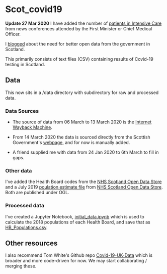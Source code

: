 # Scot_covid19
__Update 27 Mar 2020__ I have added the number of [patients in Intensive Care](data/processed/intensive_case.csv) from news conferences attended by the First Minister or Chief Medical Officer. 

I [blogged](https://codethecity.org/2020/03/20/scotlands-covid-19-open-data/) about the need for better open data from the government in Scotland. 

This primarily consists of text files (CSV) containing results of Covid-19 testing in Scotland. 

## Data
This now sits in a /data directory with subdirectory for raw and processed data.

### Data Sources
* The source of data from 06 March to 13 March 2020 is the [Internet Wayback Machine](https://archive.org/search.php?query=https%3A%2F%2Fwww.gov.scot%2Fcoronavirus-covid-19%2F). 
* From 14 March 2020 the data is sourced directly from the Scottish Government's [webpage](https://www.gov.scot/coronavirus-covid-19/), and for now is manually added.

* A friend supplied me with data from 24 Jan 2020 to 6th March to fill in gaps. 

### Other data
I've added the Health Board codes from the [NHS Scotland Open Data Store](https://www.opendata.nhs.scot/dataset/geography-codes-and-labels/resource/652ff726-e676-4a20-abda-435b98dd7bdc) and a July 2019 [poulation estimate file](data/raw/hb2014_pop_est_01072019.csv) from [NHS Scotland Open Data Store](https://www.opendata.nhs.scot/dataset/population-estimates/resource/27a72cc8-d6d8-430c-8b4f-3109a9ceadb1). Both are published under OGL. 

### Processed data
I've created a Jupyter Notebook, [initial_data.ipynb](initial_data.ipynb) which is used to calculate the 2018 populations of each Health Board, and save that as [HB_Populations.csv](data/processed/HB_Populations.csv). 


## Other resources
I also recommend Tom White's Github repo [Covid-19-UK-Data](https://github.com/tomwhite/covid-19-uk-data) which is broader and more code-driven for now. We may start collaborating / merging these. 


